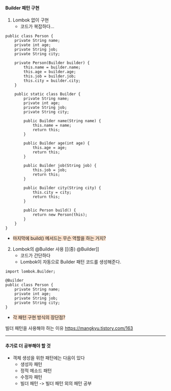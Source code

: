 


#### Builder 패턴 구현
1. Lombok 없이 구현
	* 코드가 복잡하다...
```
public class Person {
    private String name;
    private int age;
    private String job;
    private String city;

    private Person(Builder builder) {
        this.name = builder.name;
        this.age = builder.age;
        this.job = builder.job;
        this.city = builder.city;
    }

    public static class Builder {
        private String name;
        private int age;
        private String job;
        private String city;

        public Builder name(String name) {
            this.name = name;
            return this;
        }

        public Builder age(int age) {
            this.age = age;
            return this;
        }

        public Builder job(String job) {
            this.job = job;
            return this;
        }

        public Builder city(String city) {
            this.city = city;
            return this;
        }

        public Person build() {
            return new Person(this);
        }
    }
}
```
* <span style="background:rgba(240, 107, 5, 0.2)">마지막에 build() 메서드는 무슨 역할을 하는 거지?</span>

2. Lombok의 @Builder 사용
	[[(중) @Builder]]
	* 코드가 간단하다
	* Lombok이 자동으로 Builder 패턴 코드를 생성해준다.
```
import lombok.Builder;

@Builder
public class Person {
    private String name;
    private int age;
    private String job;
    private String city;
}
```


* <span style="background:rgba(240, 107, 5, 0.2)">각 패턴 구현 방식의 장단점?</span>




빌더 패턴을 사용해야 하는 이유
https://mangkyu.tistory.com/163

---

#### 추가로 더 공부해야 할 것
* 객체 생성을 위한 패턴에는 다음이 있다
	* 생성자 패턴
	* 정적 메소드 패턴
	* 수정자 패턴
	* 빌더 패턴
	 -> 빌더 패턴 외의 패턴 공부